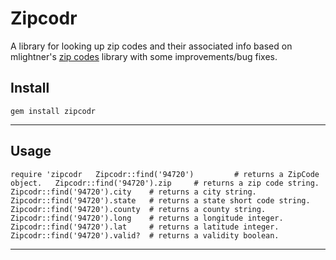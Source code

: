 Zipcodr
=======
A library for looking up zip codes and their associated info based on mlightner's [zip codes](https://github.com/mlightner/zip_codes) library with some improvements/bug fixes.

Install
-------
 `gem install zipcodr`

---

Usage
-----
  `require 'zipcodr  
  Zipcodr::find('94720')         # returns a ZipCode object.  
  Zipcodr::find('94720').zip     # returns a zip code string.  
  Zipcodr::find('94720').city    # returns a city string.  
  Zipcodr::find('94720').state   # returns a state short code string.  
  Zipcodr::find('94720').county  # returns a county string.  
  Zipcodr::find('94720').long    # returns a longitude integer.  
  Zipcodr::find('94720').lat     # returns a latitude integer.  
  Zipcodr::find('94720').valid?  # returns a validity boolean.`

---
